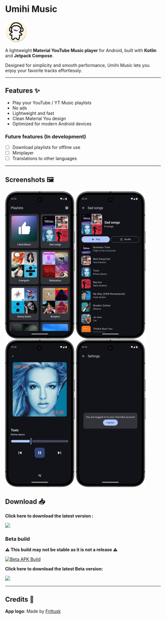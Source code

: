 # Umihi Music

<img src="https://raw.githubusercontent.com/ilianoKokoro/umihi-music/refs/heads/main/app/src/main/res/mipmap-xxxhdpi/ic_launcher_round.webp" height="72">

A lightweight **Material YouTube Music player** for Android, built with **Kotlin** and **Jetpack Compose**.

Designed for simplicity and smooth performance, Umihi Music lets you enjoy your favorite tracks effortlessly.

---

## Features ✨

-   Play your YouTube / YT Music playlists
-   No ads
-   Lightweight and fast
-   Clean Material You design
-   Optimized for modern Android devices

### Future features (In development)

-   [ ] Download playlists for offline use
-   [ ] Miniplayer
-   [ ] Translations to other languages

---

## Screenshots 🖼️

<p float="left">
  <img src="https://raw.githubusercontent.com/ilianoKokoro/umihi-music/refs/heads/main/assets/home.png" width="225" />
  <img src="https://raw.githubusercontent.com/ilianoKokoro/umihi-music/refs/heads/main/assets/playlist.png" width="225" />
  <img src="https://raw.githubusercontent.com/ilianoKokoro/umihi-music/refs/heads/main/assets/player.png" width="225" />
    <img src="https://raw.githubusercontent.com/ilianoKokoro/umihi-music/refs/heads/main/assets/settings.png" width="225" />
</p>

## Download 📥

**Click here to download the latest version :**

<a href="https://github.com/ilianoKokoro/umihi-music/releases/latest"><img src="https://i.postimg.cc/sxWv2J29/badge-github.png" height="80"></a>

### Beta build

**⚠️ This build may not be stable as it is not a release ⚠️**

[![Beta APK Build](https://github.com/ilianoKokoro/umihi-music/actions/workflows/build-release.yaml/badge.svg)](https://github.com/ilianoKokoro/umihi-music/actions/workflows/build-release.yaml)

**Click here to download the latest Beta version:**

<a href="https://nightly.link/ilianoKokoro/umihi-music/workflows/build-release.yaml/main/release-build.zip"><img src="https://i.postimg.cc/sxWv2J29/badge-github.png" height="80"></a>

---

## Credits 🎨

**App logo**: Made by [Frittusk](https://www.twitch.tv/frittusk)
